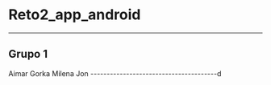 # Reto2_app_android


---------------------------------------
**Grupo 1**
---------------------------------------
Aimar
Gorka
Milena
Jon
---------------------------------------d
